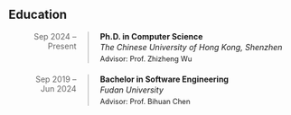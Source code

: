 <h2>Education</h2>
<div style="margin-top: 1.2em;">

  <!-- Entry for CUHK-SZ -->
  <div style="display: flex; gap: 20px; margin-bottom: 20px;">
    <div style="flex-basis: 120px; text-align: right; color: #666;">
      <p style="margin:0;">Sep 2024 –<br>Present</p>
    </div>
    <div style="border-left: 2px solid #ccc; padding-left: 20px;">
      <h4 style="margin:0;">Ph.D. in Computer Science</h4>
      <p style="margin: 2px 0; font-style: italic;">The Chinese University of Hong Kong, Shenzhen</p>
      <p style="margin: 5px 0 0; font-size: 0.9em;">Advisor: Prof. Zhizheng Wu</p>
    </div>
  </div>

  <!-- Entry for Fudan University -->
  <div style="display: flex; gap: 20px;">
    <div style="flex-basis: 120px; text-align: right; color: #666;">
      <p style="margin:0;">Sep 2019 –<br>Jun 2024</p>
    </div>
    <div style="border-left: 2px solid #ccc; padding-left: 20px;">
      <h4 style="margin:0;">Bachelor in Software Engineering</h4>
      <p style="margin: 2px 0; font-style: italic;">Fudan University</p>
      <p style="margin: 5px 0 0; font-size: 0.9em;">Advisor: Prof. Bihuan Chen</p>
    </div>
  </div>
  
</div>